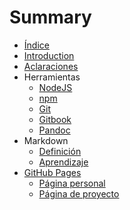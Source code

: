 # Summary
* [Índice](SUMMARY.md)
* [Introduction](README.md)
* [Aclaraciones](aclaraciones.md)
* Herramientas
    * [NodeJS](herramientas/nodejs.md)
    * [npm](herramientas/npm.md)
    * [Git](herramientas/git.md)
    * [Gitbook](herramientas/gitbook.md)
    * [Pandoc](herramientas/pandoc.md)
* Markdown
    * [Definición](markdown/definicion.md)
    * [Aprendizaje](markdown/aprendizaje.md)
* [GitHub Pages](gh-pages.md)
    * [Página personal](gh-pages/pagina-personal.md)
    * [Página de proyecto](gh-pages/pagina-proyecto.md)
